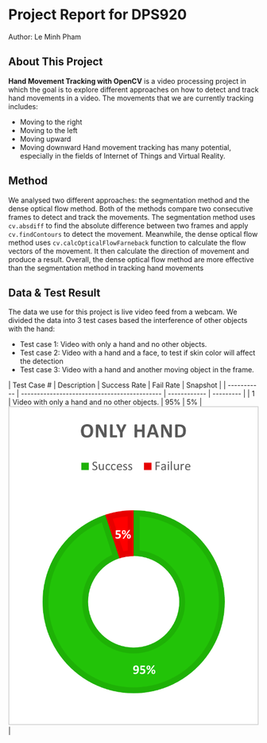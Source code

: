 # Project Report for DPS920
Author: Le Minh Pham

## About This Project
**Hand Movement Tracking with OpenCV** is a video processing project in which the goal is to explore different approaches on how to detect and track hand movements in a video. The movements that we are currently tracking includes:
- Moving to the right
- Moving to the left
- Moving upward
- Moving downward
Hand movement tracking has many potential, especially in the fields of Internet of Things and Virtual Reality.

## Method
We analysed two different approaches: the segmentation method and the dense optical flow method. Both of the methods compare two consecutive frames to detect and track the movements. The segmentation method uses `cv.absdiff` to find the absolute difference between two frames and apply `cv.findContours` to detect the movement. Meanwhile, the dense optical flow method uses `cv.calcOpticalFlowFarneback` function to calculate the flow vectors of the movement. It then calculate the direction of movement and produce a result. Overall, the dense optical flow method are more effective than the segmentation method in tracking hand movements

## Data & Test Result
The data we use for this project is live video feed from a webcam. We divided the data into 3 test cases based the interference of other objects with the hand:
- Test case 1: Video with only a hand and no other objects.
- Test case 2: Video with a hand and a face, to test if skin color will affect the detection
- Test case 3: Video with a hand and another moving object in the frame.

| Test Case # | Description                                  | Success Rate | Fail Rate | Snapshot                      |
| ----------- | -------------------------------------------- | ------------ | --------- |
| 1           | Video with only a hand and no other objects. | 95%          | 5%        | ![](public/images/donut1.png) |
